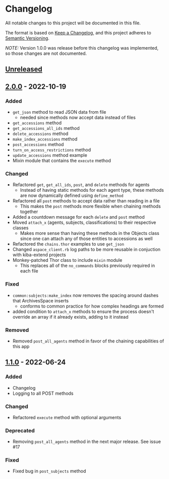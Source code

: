 # Changelog

All notable changes to this project will be documented in this file.

The format is based on [Keep a Changelog](https://keepachangelog.com/en/1.0.0/),
and this project adheres to [Semantic Versioning](https://semver.org/).

*NOTE:* Version 1.0.0 was release before this changelog was implemented, so those changes are not documented.

## [Unreleased]

<!-- ### Added -->

<!-- ### Changed -->

<!-- ### Deprecated -->

<!-- ### Fixed -->

<!-- ### Removed

<!-- ### Security -->

## [2.0.0] - 2022-10-19

### Added

- `get_json` method to read JSON data from file
  - needed since methods now accept data instead of files
- `get_accessions` method
- `get_accessions_all_ids` method
- `delete_accessions` method
- `make_index_accessions` method
- `post_accessions` method
- `turn_on_access_restrictions` method
- `update_accessions` method example
- Mixin module that contains the `execute` method

### Changed

- Refactored `get`, `get_all_ids`, `post`, and `delete` methods for agents
  - Instead of having static methods for each agent type, these methods are now dynamically defined using `define_method`
- Refactored all `post` methods to accept data rather than reading in a file
  - This makes the `post` methods more flexible when chaining methods together
- Added a countdown message for each `delete` and `post` method
- Moved `attach_x` (agents, subjects, classifications) to their respective classes
  - Makes more sense than having these methods in the Objects class since one can attach any of those entities to accessions as well
- Refactored the `chains.thor` examples to use `get_json`
- Changed `aspace_client.rb` log paths to be more reusable in conjuction with kiba-extend projects
- Monkey-patched Thor class to include `mixin` module
  - This replaces all of the `no_commands` blocks previously required in each file

<!-- ### Deprecated -->


### Fixed

- `common:subjects:make_index` now removes the spacing around dashes that ArchivesSpace inserts
  - conforms to common practice for how complex headings are formed
- added condition to `attach_x` methods to ensure the process doesn't override an array if it already exists, adding to it instead

### Removed

- Removed `post_all_agents` method in favor of the chaining capabilities of this app

<!-- ### Security -->

## [1.1.0] - 2022-06-24

### Added 

- Changelog
- Logging to all POST methods

### Changed

- Refactored `execute` method with optional arguments

### Deprecated

- Removing `post_all_agents` method in the next major release. See issue #17

### Fixed

- Fixed bug in `post_subjects` method

[unreleased]: https://github.com/lyrasis/aspace-client-tasks/compare/v2.0.0..HEAD
[2.0.0]: https://github.com/lyrasis/aspace-client-tasks/compare/v1.1.0..v2.0.0
[1.1.0]: https://github.com/lyrasis/aspace-client-tasks/compare/v1.0.0..v1.1.0

